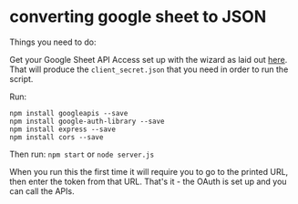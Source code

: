# converting google sheet to JSON

Things you need to do:

Get your Google Sheet API Access set up with the wizard as laid out [here](https://developers.google.com/sheets/api/quickstart/nodejs).\
That will produce the `client_secret.json` that you need in order to run the script.


Run:

```
npm install googleapis --save
npm install google-auth-library --save
npm install express --save
npm install cors --save
```


Then run:
  `npm start`
or
  `node server.js`

When you run this the first time it will require you to go to the printed URL, then enter the token from that URL.
That's it - the OAuth is set up and you can call the APIs.
